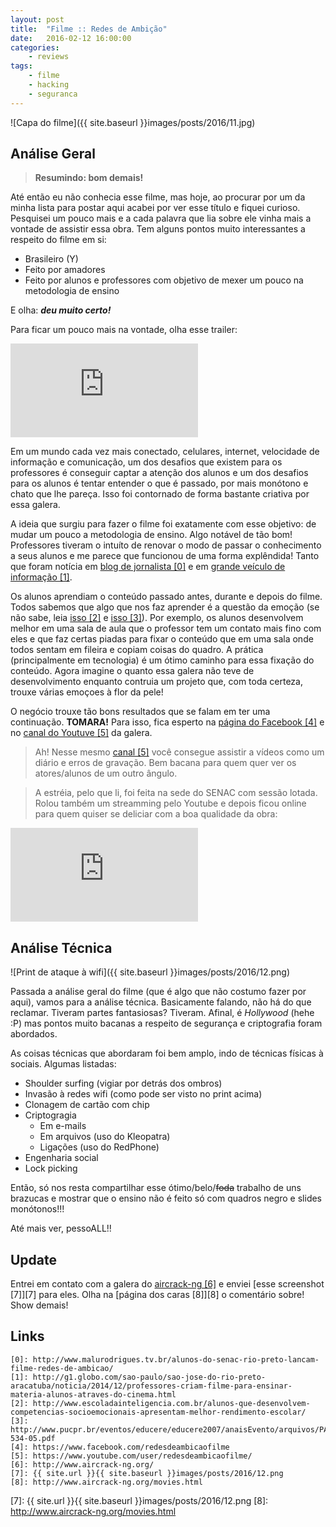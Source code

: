 ```yaml
---
layout: post
title:	"Filme :: Redes de Ambição"
date:	2016-02-12 16:00:00
categories:
    - reviews
tags:
    - filme
    - hacking
    - seguranca
---
```


![Capa do filme]({{ site.baseurl }}images/posts/2016/11.jpg)

## Análise Geral

> **Resumindo: bom demais!**

Até então eu não conhecia esse filme, mas hoje, ao procurar por um da minha lista para postar aqui acabei por ver esse título e fiquei curioso. Pesquisei um pouco mais e a cada palavra que lia sobre ele vinha mais a vontade de assistir essa obra. Tem alguns pontos muito interessantes a respeito do filme em si:

* Brasileiro (Y)
* Feito por amadores
* Feito por alunos e professores com objetivo de mexer um pouco na metodologia de ensino

E olha: ***deu muito certo!***

Para ficar um pouco mais na vontade, olha esse trailer:

<iframe src="https://www.youtube.com/embed/nlzzEwVzruk" frameborder="0" allowfullscreen></iframe>

Em um mundo cada vez mais conectado, celulares, internet, velocidade de informação e comunicação, um dos desafios que existem para os professores é conseguir captar a atenção dos alunos e um dos desafios para os alunos é tentar entender o que é passado, por mais monótono e chato que lhe pareça. Isso foi contornado de forma bastante criativa por essa galera.

A ideia que surgiu para fazer o filme foi exatamente com esse objetivo: de mudar um pouco a metodologia de ensino. Algo notável de tão bom! Professores tiveram o intuíto de renovar o modo de passar o conhecimento a seus alunos e me parece que funcionou de uma forma explêndida! Tanto que foram notícia em [blog de jornalista \[0\]][0] e em [grande veículo de informação \[1\]][1].

Os alunos aprendiam o conteúdo passado antes, durante e depois do filme. Todos sabemos que algo que nos faz aprender é a questão da emoção (se não sabe, leia [isso \[2\]][2] e [isso \[3\]][3]). Por exemplo, os alunos desenvolvem melhor em uma sala de aula que o professor tem um contato mais fino com eles e que faz certas piadas para fixar o conteúdo que em uma sala onde todos sentam em fileira e copiam coisas do quadro. A prática (principalmente em tecnologia) é um ótimo caminho para essa fixação do conteúdo. Agora imagine o quanto essa galera não teve de desenvolvimento enquanto contruia um projeto que, com toda certeza, trouxe várias emoçoes à flor da pele!

O negócio trouxe tão bons resultados que se falam em ter uma continuação. **TOMARA!** Para isso, fica esperto na [página do Facebook \[4\]][4] e no [canal do Youtuve \[5\]][5] da galera.

> Ah! Nesse mesmo [canal \[5\]][5] você consegue assistir a vídeos como um diário e erros de gravação. Bem bacana para quem quer ver os atores/alunos de um outro ângulo.

> A estréia, pelo que li, foi feita na sede do SENAC com sessão lotada. Rolou também um streamming pelo Youtube e depois ficou online para quem quiser se deliciar com a boa qualidade da obra: 

<iframe src="https://www.youtube.com/embed/xhhcIQ4VnqY" frameborder="0" allowfullscreen></iframe>

## Análise Técnica

![Print de ataque à wifi]({{ site.baseurl }}images/posts/2016/12.png)

Passada a análise geral do filme (que é algo que não costumo fazer por aqui), vamos para a análise técnica. Basicamente falando, não há do que reclamar. Tiveram partes fantasiosas? Tiveram. Afinal, é *Hollywood* (hehe :P) mas pontos muito bacanas a respeito de segurança e criptografia foram abordados.

As coisas técnicas que abordaram foi bem amplo, indo de técnicas físicas à sociais. Algumas listadas:

* Shoulder surfing (vigiar por detrás dos ombros)
* Invasão à redes wifi (como pode ser visto no print acima)
* Clonagem de cartão com chip
* Criptogragia
	* Em e-mails
	* Em arquivos (uso do Kleopatra)
	* Ligações (uso do RedPhone)
* Engenharia social
* Lock picking

Então, só nos resta compartilhar esse ótimo/belo/<del>foda</del> trabalho de uns brazucas e mostrar que o ensino não é feito só com quadros negro e slides monótonos!!!

Até mais ver, pessoALL!!

## Update

Entrei em contato com a galera do [aircrack-ng \[6\]][6] e enviei [esse screenshot \[7\]][7] para eles. Olha na [página dos caras \[8\]][8] o comentário sobre! Show demais!

## Links

~~~
[0]: http://www.malurodrigues.tv.br/alunos-do-senac-rio-preto-lancam-filme-redes-de-ambicao/
[1]: http://g1.globo.com/sao-paulo/sao-jose-do-rio-preto-aracatuba/noticia/2014/12/professores-criam-filme-para-ensinar-materia-alunos-atraves-do-cinema.html
[2]: http://www.escoladainteligencia.com.br/alunos-que-desenvolvem-competencias-socioemocionais-apresentam-melhor-rendimento-escolar/
[3]: http://www.pucpr.br/eventos/educere/educere2007/anaisEvento/arquivos/PA-534-05.pdf
[4]: https://www.facebook.com/redesdeambicaofilme
[5]: https://www.youtube.com/user/redesdeambicaofilme/
[6]: http://www.aircrack-ng.org/
[7]: {{ site.url }}{{ site.baseurl }}images/posts/2016/12.png
[8]: http://www.aircrack-ng.org/movies.html
~~~

[0]: http://www.malurodrigues.tv.br/alunos-do-senac-rio-preto-lancam-filme-redes-de-ambicao/
[1]: http://g1.globo.com/sao-paulo/sao-jose-do-rio-preto-aracatuba/noticia/2014/12/professores-criam-filme-para-ensinar-materia-alunos-atraves-do-cinema.html
[2]: http://www.escoladainteligencia.com.br/alunos-que-desenvolvem-competencias-socioemocionais-apresentam-melhor-rendimento-escolar/
[3]: http://www.pucpr.br/eventos/educere/educere2007/anaisEvento/arquivos/PA-534-05.pdf
[4]: https://www.facebook.com/redesdeambicaofilme
[5]: https://www.youtube.com/user/redesdeambicaofilme/
[6]: http://www.aircrack-ng.org/
[7]: {{ site.url }}{{ site.baseurl }}images/posts/2016/12.png
[8]: http://www.aircrack-ng.org/movies.html
